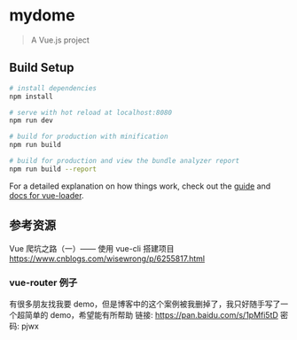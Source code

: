 # mydome

> A Vue.js project

## Build Setup

``` bash
# install dependencies
npm install

# serve with hot reload at localhost:8080
npm run dev

# build for production with minification
npm run build

# build for production and view the bundle analyzer report
npm run build --report
```

For a detailed explanation on how things work, check out the [guide](http://vuejs-templates.github.io/webpack/) and [docs for vue-loader](http://vuejs.github.io/vue-loader).


## 参考资源
Vue 爬坑之路（一）—— 使用 vue-cli 搭建项目
https://www.cnblogs.com/wisewrong/p/6255817.html

### vue-router 例子
有很多朋友找我要 demo，但是博客中的这个案例被我删掉了，我只好随手写了一个超简单的 demo，希望能有所帮助
链接: https://pan.baidu.com/s/1pMfi5tD  密码: pjwx